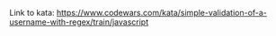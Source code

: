 Link to kata: https://www.codewars.com/kata/simple-validation-of-a-username-with-regex/train/javascript